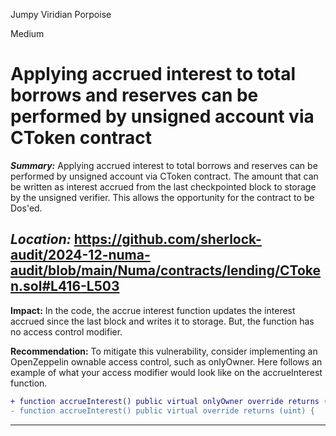 Jumpy Viridian Porpoise

Medium

# Applying accrued interest to total borrows and reserves can be performed by unsigned account via CToken contract

***Summary:***
Applying accrued interest to total borrows and reserves can be performed by unsigned account via CToken contract. The amount that can be written as interest accrued from the last checkpointed block to storage by the unsigned verifier. This allows the opportunity for the contract to be Dos'ed.

***Location:***
https://github.com/sherlock-audit/2024-12-numa-audit/blob/main/Numa/contracts/lending/CToken.sol#L416-L503
---

**Impact:**
In the code, the accrue interest function updates the interest accrued since the last block and writes it to storage. But, the function has no access control modifier.

**Recommendation:**
To mitigate this vulnerability, consider implementing an OpenZeppelin ownable access control, such as onlyOwner. Here follows an example of what your access modifier would look like on the accrueInterest function.
```diff
+ function accrueInterest() public virtual onlyOwner override returns (uint) {
- function accrueInterest() public virtual override returns (uint) {
```
---